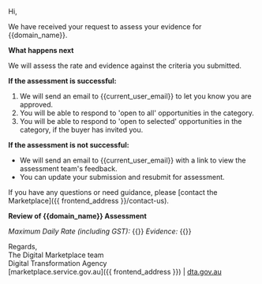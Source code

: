 Hi,

We have received your request to assess your evidence for {{domain_name}}.

**What happens next**

We will assess the rate and evidence against the criteria you submitted.

**If the assessment is successful:**

  1. We will send an email to {{current_user_email}} to let you know you are approved.
  1. You will be able to respond to 'open to all' opportunities in the category.
  1. You will be able to respond to 'open to selected' opportunities in the category, if the buyer has invited you.

**If the assessment is not successful:**

  * We will send an email to {{current_user_email}} with a link to view the assessment team's feedback.
  * You can update your submission and resubmit for assessment.

If you have any questions or need guidance, please [contact the Marketplace]({{ frontend_address }}/contact-us).

**Review of {{domain_name}} Assessment**

*Maximum Daily Rate (including GST):* {{}}
*Evidence:* {{}}

Regards,  
The Digital Marketplace team  
Digital Transformation Agency  
[marketplace.service.gov.au]({{ frontend_address }}) | [dta.gov.au](https://dta.gov.au)